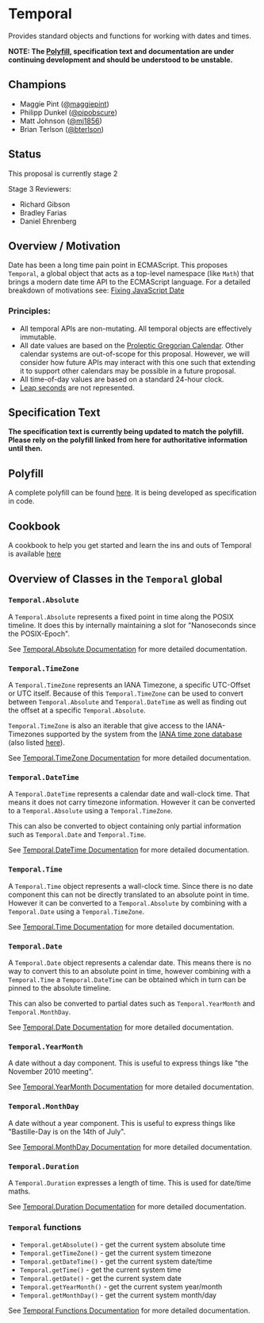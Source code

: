 # Temporal

Provides standard objects and functions for working with dates and times.

**NOTE: The [Polyfill](./polyfill), specification text and documentation are under continuing development and should be understood to be unstable.**

## Champions

-   Maggie Pint ([@maggiepint](https://github.com/maggiepint))
-   Philipp Dunkel ([@pipobscure](https://github.com/pipobscure))
-   Matt Johnson ([@mj1856](https://github.com/mj1856))
-   Brian Terlson ([@bterlson](https://github.com/bterlson))

## Status

This proposal is currently stage 2

Stage 3 Reviewers:

-   Richard Gibson
-   Bradley Farias
-   Daniel Ehrenberg

## Overview / Motivation

Date has been a long time pain point in ECMAScript.
This proposes `Temporal`, a global object that acts as a top-level namespace (like `Math`) that brings a modern date time API to the ECMAScript language.
For a detailed breakdown of motivations see:
[Fixing JavaScript Date](https://maggiepint.com/2017/04/09/fixing-javascript-date-getting-started/)

### Principles:

-   All temporal APIs are non-mutating. All temporal objects are effectively immutable.
-   All date values are based on the [Proleptic Gregorian Calendar](https://en.wikipedia.org/wiki/Proleptic_Gregorian_calendar). Other calendar systems are out-of-scope for this proposal. However, we will consider how future APIs may interact with this one such that extending it to support other calendars may be possible in a future proposal.
-   All time-of-day values are based on a standard 24-hour clock.
-   [Leap seconds](https://en.wikipedia.org/wiki/Leap_second) are not represented.

## Specification Text

**The specification text is currently being updated to match the polyfill. Please rely on the polyfill linked from here for authoritative information until then.**

## Polyfill

A complete polyfill can be found [here](./polyfill). It is being developed as specification in code.

## Cookbook

A cookbook to help you get started and learn the ins and outs of Temporal is available [here](./cookbook/README.md)

## Overview of Classes in the `Temporal` global

### `Temporal.Absolute`

A `Temporal.Absolute` represents a fixed point in time along the POSIX timeline. It does this by internally maintaining a slot for "Nanoseconds since the POSIX-Epoch".

See [Temporal.Absolute Documentation](./docs/absolute.md) for more detailed documentation.

### `Temporal.TimeZone`

A `Temporal.TimeZone` represents an IANA Timezone, a specific UTC-Offset or UTC itself. Because of this `Temporal.TimeZone` can be used to convert between `Temporal.Absolute` and `Temporal.DateTime` as well as finding out the offset at a specific `Temporal.Absolute`.

`Temporal.TimeZone` is also an iterable that give access to the IANA-Timezones supported by the system from the [IANA time zone database](https://www.iana.org/time-zones) (also listed [here](https://en.wikipedia.org/wiki/List_of_tz_database_time_zones)).

See [Temporal.TimeZone Documentation](./docs/timezone.md) for more detailed documentation.

### `Temporal.DateTime`

A `Temporal.DateTime` represents a calendar date and wall-clock time. That means it does not carry timezone information. However it can be converted to a `Temporal.Absolute` using a `Temporal.TimeZone`.

This can also be converted to object containing only partial information such as `Temporal.Date` and `Temporal.Time`.

See [Temporal.DateTime Documentation](./docs/datetime.md) for more detailed documentation.

### `Temporal.Time`

A `Temporal.Time` object represents a wall-clock time. Since there is no date component this can not be directly translated to an absolute point in time. However it can be converted to a `Temporal.Absolute` by combining with a `Temporal.Date` using a `Temporal.TimeZone`.

See [Temporal.Time Documentation](./docs/time.md) for more detailed documentation.

### `Temporal.Date`

A `Temporal.Date` object represents a calendar date. This means there is no way to convert this to an absolute point in time, however combining with a `Temporal.Time` a `Temporal.DateTime` can be obtained which in turn can be pinned to the absolute timeline.

This can also be converted to partial dates such as `Temporal.YearMonth` and `Temporal.MonthDay`.

See [Temporal.Date Documentation](./docs/date.md) for more detailed documentation.

### `Temporal.YearMonth`

A date without a day component. This is useful to express things like "the November 2010 meeting".

See [Temporal.YearMonth Documentation](./docs/yearmonth.md) for more detailed documentation.

### `Temporal.MonthDay`

A date without a year component. This is useful to express things like "Bastille-Day is on the 14th of July".

See [Temporal.MonthDay Documentation](./docs/monthday.md) for more detailed documentation.

### `Temporal.Duration`

A `Temporal.Duration` expresses a length of time. This is used for date/time maths.

See [Temporal.Duration Documentation](./docs/duration.md) for more detailed documentation.

### `Temporal` functions

-   `Temporal.getAbsolute()` - get the current system absolute time
-   `Temporal.getTimeZone()` - get the current system timezone
-   `Temporal.getDateTime()` - get the current system date/time
-   `Temporal.getTime()` - get the current system time
-   `Temporal.getDate()` - get the current system date
-   `Temporal.getYearMonth()` - get the current system year/month
-   `Temporal.getMonthDay()` - get the current system month/day

See [Temporal Functions Documentation](./docs/functions.md) for more detailed documentation.
